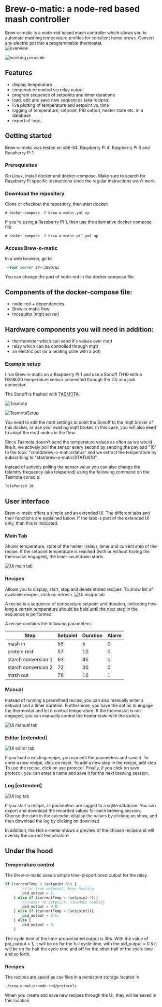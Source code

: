 # Brew-o-matic: a node-red based mash controller

Brew-o-matic is a node-red based mash controller which allows you to automate mashing
temperature profiles for consitent home brews. Convert any electric pot into a programmable thermostat.  
![overview][overview]

![working principle][principle]

## Features
* display temperature
* temperature control via relay output
* program sequence of setpoints and timer durations
* load, edit and save new sequences (aka recipes)
* live plotting of temperature and setpoint vs. time
* logging of temperature, setpoint, PID output, heater state etc. in a database
* export of logs


## Getting started
Brew-o-matic was tested on x86-64, Raspberry Pi 4, Raspberry Pi 3 and Raspberry Pi 1.

### Prerequisites
On Linux, install docker and docker-compose. Make sure to search for Raspberry Pi specific instructions since the regular instructions won't work.

### Download the repository

Clone or checkout the repository, then start docker:
```console
# docker-compose -f brew-o-matic.yml up
```
If you're using a Raspberry Pi 1, then use the alternative docker-compose file:

```console
# docker-compose -f brew-o-matic_pi1.yml up
```
### Access Brew-o-matic
In a web browser, go to
```html
 <Your Server IP>:1880/ui
```

You can change the port of node-red in the docker compose file.

## Components of the docker-compose file:
- node-red + dependencies
- Brew-o-matic flow
- mosquitto (mqtt server)

## Hardware components you will need in addition:
- thermometer which can send it's values over mqtt
- relay which can be controlled through mqtt
- an electric pot (or a heating plate with a pot)

### Example setup
I run Brew-o-matic on a Raspberry Pi 1 and use a Sonoff TH10 with a DS18b20 temperature sensor connected through the 2.5 mm jack connector.

The Sonoff is flashed with [TASMOTA](https://github.com/arendst/Tasmota).

![Tasmota][TasmotaMain]

![TasmotaSetup][TasmotaSetup]


You need to edit the mqtt settings to point the Sonoff to the mqtt broker of this docker, or use your existing mqtt broker. In this case, you will also need to adapt the mqtt nodes in the flow.

Since Tasmota doesn't send the temperature values as often as we would like it, we actively poll the sensor every second by sending the payload "10" to the topic "cmnd/brew-o-matic/status" and we extract the temperature by subscribing to "stat/brew-o-matic/STATUS10".

Instead of actively polling the sensor value you can also change the telemtry frequency (aka teleperiod) using the following command on the Tasmota console:
```bash
TelePeriod 10
```



## User interface

Brew-o-matic offers a simple and an extended UI.
The different tabs and their functions are explained below.
If the tabs is part of the extended UI only, then this is indicated.

### Main Tab
Shows temperature, state of the heater (relay), timer and current step of the recipe.
If the setpoint temperature is reached (with or without having the thermostat engaged), the timer countdown starts.


![UI main tab][mainTab]
### Recipes
Allows you to display, start, stop and delete stored recipes.
To show list of available recipes, click on refresh.
![UI recipe tab][recipeTab]

A recipe is a sequence of temperature setpoint and duration, indicating how long a certain temperature should be held until the next step in the sequence is performed.

A recipe contains the following parameters:

Step | Setpoint | Duration | Alarm
--- | --- | --- | ---
mash in | 58 | 5 | 0
protein rest | 57 | 10 | 0
starch conversion 1 | 63 | 45 | 0
starch conversion 2 | 72 | 30 | 0
mash out | 78 | 10 | 1


### Manual
Instead of running a predefined recipe, you can also manually enter a setpoint and a timer duration.
Furthermore, you have  the option to engage the thermostat and let it control temperature.
If the thermostat is not engaged, you can manually control the heater state with the switch.

![UI manual tab][manualTab]

### Editor [extended]
![UI editor tab][editorTab]

If you load a existing recipe, you can edit the parameters and save it.
To enter a new recipe, click on reset. To add a new step in the recipe, add step.
To use the recipe, click on use protocol. Finally, if you click on save protocol, you can enter a name and save it for the next brewing session.

### Log [extended]
![UI log tab][logTab]

If you start a recipe, all parameters are logged to a sqlite database.
You can export and download the recorded values for each brewing session.
Choose the date in the calendar, display the values by clicking on show, and then download the log by clicking on download.

In addition, the Hot-o-meter shows a preview of the chosen recipe and will overlay the current temperature.

## Under the hood

### Temperature control
The Brew-o-matic uses a simple time-proportioned output for the relay.
``` javascript
if (currentTemp < (setpoint-5)) {
        //far from setpoint, keep heating
        pid_output = 1;
    } else if (currentTemp < (setpoint-2)){
        //closer to setpoint, slowdown heating
        pid_output = 0.8;
    } else if (currentTemp < (setpoint)){
        pid_output = 0.5;
    } else {
        pid_output = 0;
    }
```

The cycle time of the time-proportioned output is 30s. With the value of pid_output = 1, it will be on for the full cycle time, with the pid_output = 0.5 it will be on for half the cycle time and off for the other half of the cycle time and so forth.

### Recipes
The recipes are saved as csv files in a persistent storage located in
```bash
~/brew-o-matic/node-red/protocols
```
When you create and save new recipes through the UI, they will be saved in this location.


[overview]: ./documentation/images/Brew-o-matic_overview.jpg
 "Brew-o-matic overview"
[principle]: ./documentation/images/Brew-o-matic_working_principle.png
 "working principle"
[mainTab]: ./documentation/images/UI_tab_main.png "main tab"
[recipeTab]: ./documentation/images/UI_tab_recipe.png "recipe tab"
[manualTab]: ./documentation/images/UI_tab_Manual.png "manual tab"

[editorTab]: ./documentation/images/UI_tab_editor.png "editor"
[logTab]: ./documentation/images/UI_tab_Log.png "log"
[TasmotaMain]: ./documentation/images/Sonoff_Tasmota.png "Tasmota main"
[TasmotaSetup]:./documentation/images/Tasmota_DS18b20.png "Tamota config"
